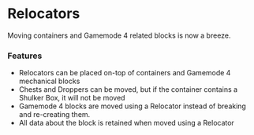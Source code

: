 # Relocators<!--$headerTitle--><!--$pmc:delete-->

Moving containers and Gamemode 4 related blocks is now a breeze.<!--$pmc:headerSize-->

### Features
- Relocators can be placed on-top of containers and Gamemode 4 mechanical blocks
- Chests and Droppers can be moved, but if the container contains a Shulker Box, it will not be moved
- Gamemode 4 blocks are moved using a Relocator instead of breaking and re-creating them.
- All data about the block is retained when moved using a Relocator
